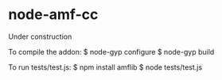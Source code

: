 node-amf-cc
===========

Under construction

To compile the addon:
    $ node-gyp configure
    $ node-gyp build

To run tests/test.js:
    $ npm install amflib
    $ node tests/test.js
